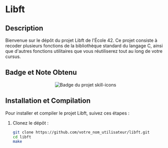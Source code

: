 # Libft

## Description

Bienvenue sur le dépôt du projet Libft de l'École 42. Ce projet consiste à recoder plusieurs fonctions de la bibliothèque standard du langage C, ainsi que d'autres fonctions utilitaires 
que vous réutiliserez tout au long de votre cursus.

## Badge et Note Obtenu

<div align="center">
  <img src="https://github.com/ayogun/42-project-badges/blob/main/badges/libftm.png?raw=true" alt="Badge du projet skill-icons">
</div>

## Installation et Compilation

Pour installer et compiler le projet Libft, suivez ces étapes :

1. Clonez le dépôt :

   ```bash
   git clone https://github.com/votre_nom_utilisateur/libft.git
   cd libft
   make
